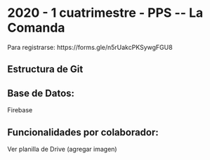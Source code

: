 <h1>
2020 - 1 cuatrimestre - PPS -- La Comanda
</h1>
Para registrarse: https://forms.gle/n5rUakcPKSywgFGU8

<h2>Estructura de Git</h2>

<h2>Base de Datos: </h2> Firebase

<h2>Funcionalidades por colaborador: </h2>
Ver planilla de Drive (agregar imagen)
